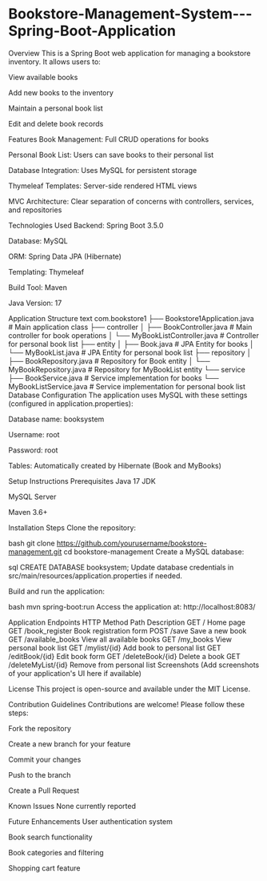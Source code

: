 # Bookstore-Management-System---Spring-Boot-Application
Overview
This is a Spring Boot web application for managing a bookstore inventory. It allows users to:

View available books

Add new books to the inventory

Maintain a personal book list

Edit and delete book records

Features
Book Management: Full CRUD operations for books

Personal Book List: Users can save books to their personal list

Database Integration: Uses MySQL for persistent storage

Thymeleaf Templates: Server-side rendered HTML views

MVC Architecture: Clear separation of concerns with controllers, services, and repositories

Technologies Used
Backend: Spring Boot 3.5.0

Database: MySQL

ORM: Spring Data JPA (Hibernate)

Templating: Thymeleaf

Build Tool: Maven

Java Version: 17

Application Structure
text
com.bookstore1
├── Bookstore1Application.java       # Main application class
├── controller
│   ├── BookController.java          # Main controller for book operations
│   └── MyBookListController.java    # Controller for personal book list
├── entity
│   ├── Book.java                    # JPA Entity for books
│   └── MyBookList.java              # JPA Entity for personal book list
├── repository
│   ├── BookRepository.java          # Repository for Book entity
│   └── MyBookRepository.java        # Repository for MyBookList entity
└── service
    ├── BookService.java             # Service implementation for books
    └── MyBookListService.java       # Service implementation for personal book list
Database Configuration
The application uses MySQL with these settings (configured in application.properties):

Database name: booksystem

Username: root

Password: root

Tables: Automatically created by Hibernate (Book and MyBooks)

Setup Instructions
Prerequisites
Java 17 JDK

MySQL Server

Maven 3.6+

Installation Steps
Clone the repository:

bash
git clone https://github.com/yourusername/bookstore-management.git
cd bookstore-management
Create a MySQL database:

sql
CREATE DATABASE booksystem;
Update database credentials in src/main/resources/application.properties if needed.

Build and run the application:

bash
mvn spring-boot:run
Access the application at: http://localhost:8083/

Application Endpoints
HTTP Method	Path	Description
GET	/	Home page
GET	/book_register	Book registration form
POST	/save	Save a new book
GET	/available_books	View all available books
GET	/my_books	View personal book list
GET	/mylist/{id}	Add book to personal list
GET	/editBook/{id}	Edit book form
GET	/deleteBook/{id}	Delete a book
GET	/deleteMyList/{id}	Remove from personal list
Screenshots
(Add screenshots of your application's UI here if available)

License
This project is open-source and available under the MIT License.

Contribution Guidelines
Contributions are welcome! Please follow these steps:

Fork the repository

Create a new branch for your feature

Commit your changes

Push to the branch

Create a Pull Request

Known Issues
None currently reported

Future Enhancements
User authentication system

Book search functionality

Book categories and filtering

Shopping cart feature
